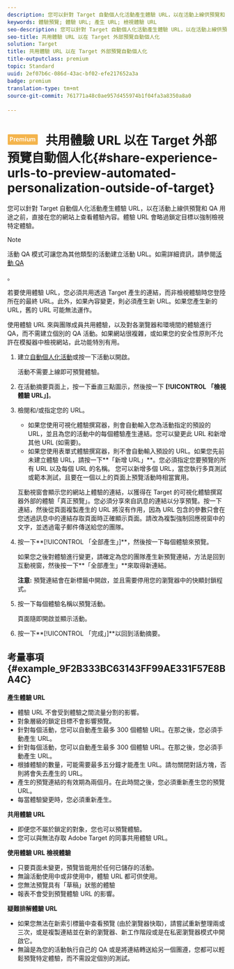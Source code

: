 ```yaml
---
description: 您可以針對 Target 自動個人化活動產生體驗 URL，以在活動上線供預覽和 QA 用途之前，直接在您的網站上查看體驗內容。體驗 URL 會略過鎖定目標以強制檢視特定體驗。
keywords: 體驗預覽; 體驗 URL; 產生 URL; 檢視體驗 URL
seo-description: 您可以針對 Target 自動個人化活動產生體驗 URL，以在活動上線供預覽和 QA 用途之前，直接在您的網站上查看體驗內容。體驗 URL 會略過鎖定目標以強制檢視特定體驗。
seo-title: 共用體驗 URL 以在 Target 外部預覽自動個人化
solution: Target
title: 共用體驗 URL 以在 Target 外部預覽自動個人化
title-outputclass: premium
topic: Standard
uuid: 2ef07b6c-086d-43ac-bf02-efe217652a3a
badge: premium
translation-type: tm+mt
source-git-commit: 761771a48c0ae957d455974b1f04fa3a8350a8a0

---
```



# ![PREMIUM](/help/assets/premium.png) 共用體驗 URL 以在 Target 外部預覽自動個人化{#share-experience-urls-to-preview-automated-personalization-outside-of-target}

您可以針對 Target 自動個人化活動產生體驗 URL，以在活動上線供預覽和 QA 用途之前，直接在您的網站上查看體驗內容。體驗 URL 會略過鎖定目標以強制檢視特定體驗。

>[!NOTE]
>
>活動 QA 模式可讓您為其他類型的活動建立活動 URL。如需詳細資訊，請參閱[活動 QA](../../c-activities/c-activity-qa/activity-qa.md#concept_9329EF33DE7D41CA9815C8115DBC4E40)

。

若要使用體驗 URL，您必須共用透過 Target 產生的連結，而非檢視體驗時您登陸所在的最終 URL。此外，如果內容變更，則必須產生新 URL。如果您產生新的 URL，舊的 URL 可能無法運作。

使用體驗 URL 來與團隊成員共用體驗，以及對各瀏覽器和環境間的體驗進行 QA，而不需建立個別的 QA 活動。如果網站很複雜，或如果您的安全性原則不允許在模擬器中檢視網站，此功能特別有用。

1. 建立[自動個人化活動](../../c-activities/t-automated-personalization/create-ap-activity.md#task_8AAF837796D74CF893CA2F88BA1491C9)或按一下活動以開啟。

   活動不需要上線即可預覽體驗。
1. 在活動摘要頁面上，按一下垂直三點圖示，然後按一下 **[!UICONTROL 「檢視體驗 URL」]**。
1. 檢閱和/或指定您的 URL。

   * 如果您使用可視化體驗撰寫器，則會自動輸入您為活動指定的預設的 URL，並且為您的活動中的每個體驗產生連結。您可以變更此 URL 和新增其他 URL (如需要)。
   * 如果您使用表單式體驗撰寫器，則不會自動輸入預設的 URL。如果您先前未建立體驗 URL，請按一下**「新增 URL」**。您必須指定您要預覽的所有 URL 以及每個 URL 的名稱。
   您可以新增多個 URL，當您執行多頁測試或範本測試，且要在一個以上的頁面上預覽活動時相當實用。

   互動視窗會顯示您的網站上體驗的連結，以獲得在 Target 的可視化體驗撰寫器外部的體驗「真正預覽」。您必須分享來自訊息的連結以分享預覽。按一下連結，然後從頁面複製產生的 URL 將沒有作用，因為 URL 包含的參數只會在您透過訊息中的連結存取頁面時正確顯示頁面。請改為複製強制回應視窗中的文字，並透過電子郵件傳送給您的團隊。
1. 按一下**[!UICONTROL 「全部產生」]**，然後按一下每個體驗來預覽。

   如果您之後對體驗進行變更，請確定為您的團隊產生新預覽連結，方法是回到互動視窗，然後按一下**「全部產生」**來取得新連結。

   **注意:** 預覽連結會在新標籤中開啟，並且需要停用您的瀏覽器中的快顯封鎖程式。

1. 按一下每個體驗名稱以預覽活動。

   頁面隨即開啟並顯示活動。
1. 按一下**[!UICONTROL 「完成」]**以回到活動摘要。

## 考量事項 {#example_9F2B333BC63143FF99AE331F57E8BA4C}

**產生體驗 URL**

* 體驗 URL 不會受到體驗之間流量分割的影響。
* 對象層級的鎖定目標不會影響預覽。
* 針對每個活動，您可以自動產生最多 300 個體驗 URL。在那之後，您必須手動產生 URL。
* 針對每個活動，您可以自動產生最多 300 個體驗 URL。在那之後，您必須手動產生 URL。
* 根據體驗的數量，可能需要最多五分鐘才能產生 URL。請勿關閉對話方塊，否則將會失去產生的 URL。
* 產生的預覽連結的有效期為兩個月。在此時間之後，您必須重新產生您的預覽 URL。
* 每當體驗變更時，您必須重新產生。

**共用體驗 URL**

* 即便您不屬於鎖定的對象，您也可以預覽體驗。
* 您可以與無法存取 Adobe Target 的同事共用體驗 URL。

**使用體驗 URL 檢視體驗**

* 只要頁面未變更，預覽皆能用於任何已儲存的活動。
* 無論活動使用中或非使用中，體驗 URL 都可供使用。
* 您無法預覽具有「草稿」狀態的體驗
* 報表不會受到預覽體驗 URL 的影響。

**疑難排解體驗 URL**

* 如果您無法在新索引標籤中查看預覽 (由於瀏覽器快取)，請嘗試重新整理兩或三次，或是複製連結並在新的瀏覽器、新工作階段或是在私密瀏覽器模式中開啟它。
* 無論是為您的活動執行自己的 QA 或是將連結轉送給另一個團遵，您都可以輕鬆預覽特定體驗，而不需設定個別的測試。

